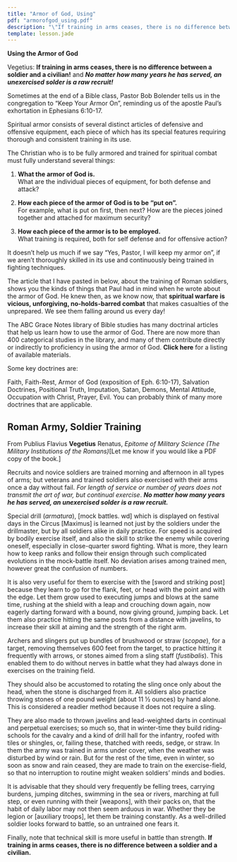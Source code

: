 ```yaml
---
title: "Armor of God, Using"
pdf: "armorofgod_using.pdf"
description: "\"If training in arms ceases, there is no difference between a soldier and a civilian! and No matter how many years he has served, an unexercised solder is a raw recruit!\" - Vegetius"
template: lesson.jade
---
```



**Using the Armor of God**

Vegetius: **If training in arms ceases, there is no difference between a
soldier and a civilian!** and ***No matter how many years he has served,
an unexercised solder is a raw recruit!***

Sometimes at the end of a Bible class, Pastor Bob Bolender tells us in
the congregation to “Keep Your Armor On”, reminding us of the apostle
Paul’s exhortation in Ephesians 6:10-17.

Spiritual armor consists of several distinct articles of defensive and
offensive equipment, each piece of which has its special features
requiring thorough and consistent training in its use.

The Christian who is to be fully armored and trained for spiritual
combat must fully understand several things:

1.  **What the armor of God is.**   
    What are the individual pieces of equipment, for both defense and
    attack?

2.  **How each piece of the armor of God is to be “put on”.**   
    For example, what is put on first, then next? How are the pieces
    joined together and attached for maximum security?

3.  **How each piece of the armor is to be employed.**   
    What training is required, both for self defense and for offensive
    action?

It doesn’t help us much if we say “Yes, Pastor, I will keep my armor
on”, if we aren’t thoroughly skilled in its use and continuously being
trained in fighting techniques.

The article that I have pasted in below, about the training of Roman
soldiers, shows you the kinds of things that Paul had in mind when he
wrote about the armor of God. He knew then, as we know now, that
**spiritual warfare is vicious, unforgiving, no-holds-barred combat**
that makes casualties of the unprepared. We see them falling around us
every day!

The ABC Grace Notes library of Bible studies has many doctrinal articles
that help us learn how to use the armor of God. There are now more than
400 categorical studies in the library, and many of them contribute
directly or indirectly to proficiency in using the armor of God. **Click
here** for a listing of available materials.

Some key doctrines are:

Faith, Faith-Rest, Armor of God (exposition of Eph. 6:10-17), Salvation
Doctrines, Positional Truth, Imputation, Satan, Demons, Mental Attitude,
Occupation with Christ, Prayer, Evil. You can probably think of many
more doctrines that are applicable.

Roman Army, Soldier Training
----------------------------

From Publius Flavius **Vegetius** Renatus, *Epitome of Military Science
(The Military Institutions of the Romans)*[Let me know if you would like
a PDF copy of the book.]

Recruits and novice soldiers are trained morning and afternoon in all
types of arms; but veterans and trained soldiers also exercised with
their arms once a day without fail. *For length of service or number of
years does not transmit the art of war, but continual exercise*. ***No
matter how many years he has served, an unexercised solder is a raw
recruit.***

Special drill (*armatura*), [mock battles. wd] which is displayed on
festival days in the Circus [Maximus] is learned not just by the
soldiers under the drillmaster, but by all soldiers alike in daily
practice. For speed is acquired by bodily exercise itself, and also the
skill to strike the enemy while covering oneself, especially in
close-quarter sword fighting. What is more, they learn how to keep ranks
and follow their ensign through such complicated evolutions in the
mock-battle itself. No deviation arises among trained men, however great
the confusion of numbers.

It is also very useful for them to exercise with the [sword and striking
post] because they learn to go for the flank, feet, or head with the
point and with the edge. Let them grow used to executing jumps and blows
at the same time, rushing at the shield with a leap and crouching down
again, now eagerly darting forward with a bound, now giving ground,
jumping back. Let them also practice hitting the same posts from a
distance with javelins, to increase their skill at aiming and the
strength of the right arm.

Archers and slingers put up bundles of brushwood or straw (*scopae*),
for a target, removing themselves 600 feet from the target, to practice
hitting it frequently with arrows, or stones aimed from a sling staff
(*fustibalis*). This enabled them to do without nerves in battle what
they had always done in exercises on the training field.

They should also be accustomed to rotating the sling once only about the
head, when the stone is discharged from it. All soldiers also practice
throwing stones of one pound weight (about 11 ½ ounces) by hand alone.
This is considered a readier method because it does not require a sling.

They are also made to thrown javelins and lead-weighted darts in
continual and perpetual exercises; so much so, that in winter-time they
build riding-schools for the cavalry and a kind of drill hall for the
infantry, roofed with tiles or shingles, or, failing these, thatched
with reeds, sedge, or straw. In them the army was trained in arms under
cover, when the weather was disturbed by wind or rain. But for the rest
of the time, even in winter, so soon as snow and rain ceased, they are
made to train on the exercise-field, so that no interruption to routine
might weaken soldiers’ minds and bodies.

It is advisable that they should very frequently be felling trees,
carrying burdens, jumping ditches, swimming in the sea or rivers,
marching at full step, or even running with their [weapons], with their
packs on, that the habit of daily labor may not then seem arduous in
war. Whether they be legion or [auxiliary troops], let them be training
constantly. As a well-drilled soldier looks forward to battle, so an
untrained one fears it.

Finally, note that technical skill is more useful in battle than
strength. **If training in arms ceases, there is no difference between a
soldier and a civilian.**

